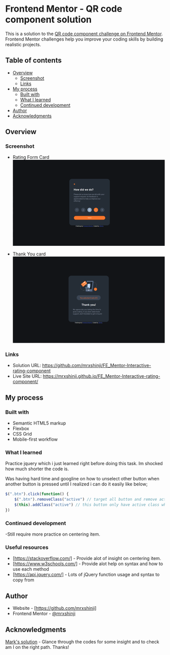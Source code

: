 # Frontend Mentor - QR code component solution

This is a solution to the [QR code component challenge on Frontend Mentor](https://www.frontendmentor.io/challenges/qr-code-component-iux_sIO_H). Frontend Mentor challenges help you improve your coding skills by building realistic projects. 

## Table of contents

- [Overview](#overview)
  - [Screenshot](#screenshot)
  - [Links](#links)
- [My process](#my-process)
  - [Built with](#built-with)
  - [What I learned](#what-i-learned)
  - [Continued development](#continued-development)
- [Author](#author)
- [Acknowledgments](#acknowledgments)


## Overview

### Screenshot
- Rating Form Card
![](./images/for_readme/rating_form.png)

- Thank You card
![](./images/for_readme/rating_thankYou.png)

### Links

- Solution URL: https://github.com/mrxshinji/FE_Mentor-Interactive-rating-component
- Live Site URL: https://mrxshinji.github.io/FE_Mentor-Interactive-rating-component/

## My process

### Built with

- Semantic HTML5 markup
- Flexbox
- CSS Grid
- Mobile-first workflow

### What I learned

Practice jquery which i just learned right before doing this task. Im shocked how much shorter the code is.

Was having hard time and googline on how to unselect other button when another button is pressed until I realized i can do it easily like below;

```js
$(".btn").click(function() {
    $(".btn").removeClass("active") // target all button and remove active class if any
    $(this).addClass("active") // this button only have active class when clicked
})
```

### Continued development

-Still require more practice on centering item.

### Useful resources

- [https://stackoverflow.com/] - Provide alot of insight on centering item.
- [https://www.w3schools.com/] - Provide alot help on syntax and how to use each method
- [https://api.jquery.com/] - Lots of jQuery function usage and syntax to copy from 

## Author

- Website - [https://github.com/mrxshinji]
- Frontend Mentor - [@mrxshinji](https://www.frontendmentor.io/profile/mrxshinji)

## Acknowledgments

[Mark's solution](https://www.frontendmentor.io/solutions/interactive-rating-component-using-html-form-and-javascript-Qm-7QFLxCF) - Glance through the codes for some insight and to check am I on the right path. Thanks!

